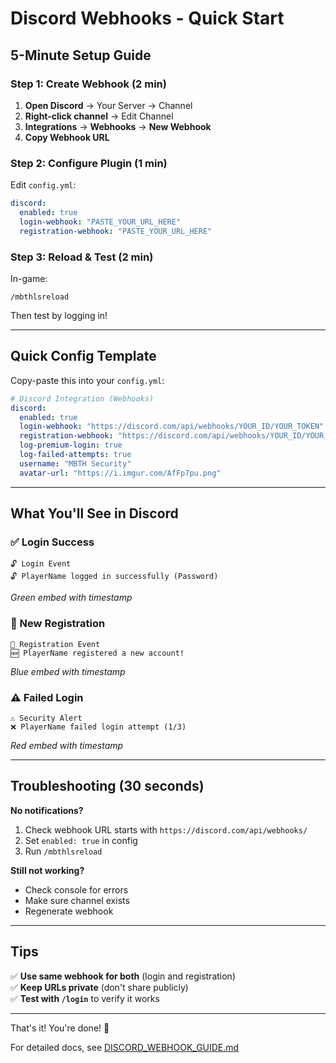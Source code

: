 # Discord Webhooks - Quick Start

## 5-Minute Setup Guide

### Step 1: Create Webhook (2 min)

1. **Open Discord** → Your Server → Channel
2. **Right-click channel** → Edit Channel
3. **Integrations** → **Webhooks** → **New Webhook**
4. **Copy Webhook URL**

### Step 2: Configure Plugin (1 min)

Edit `config.yml`:

```yaml
discord:
  enabled: true
  login-webhook: "PASTE_YOUR_URL_HERE"
  registration-webhook: "PASTE_YOUR_URL_HERE"
```

### Step 3: Reload & Test (2 min)

In-game:
```
/mbthlsreload
```

Then test by logging in!

---

## Quick Config Template

Copy-paste this into your `config.yml`:

```yaml
# Discord Integration (Webhooks)
discord:
  enabled: true
  login-webhook: "https://discord.com/api/webhooks/YOUR_ID/YOUR_TOKEN"
  registration-webhook: "https://discord.com/api/webhooks/YOUR_ID/YOUR_TOKEN"
  log-premium-login: true
  log-failed-attempts: true
  username: "MBTH Security"
  avatar-url: "https://i.imgur.com/AfFp7pu.png"
```

---

## What You'll See in Discord

### ✅ Login Success
```
🔓 Login Event
🔓 PlayerName logged in successfully (Password)
```
*Green embed with timestamp*

### 📝 New Registration  
```
📝 Registration Event
🆕 PlayerName registered a new account!
```
*Blue embed with timestamp*

### ⚠️ Failed Login
```
⚠️ Security Alert
❌ PlayerName failed login attempt (1/3)
```
*Red embed with timestamp*

---

## Troubleshooting (30 seconds)

**No notifications?**
1. Check webhook URL starts with `https://discord.com/api/webhooks/`
2. Set `enabled: true` in config
3. Run `/mbthlsreload`

**Still not working?**
- Check console for errors
- Make sure channel exists
- Regenerate webhook

---

## Tips

✅ **Use same webhook for both** (login and registration)  
✅ **Keep URLs private** (don't share publicly)  
✅ **Test with `/login`** to verify it works  

---

That's it! You're done! 🎉

For detailed docs, see [DISCORD_WEBHOOK_GUIDE.md](DISCORD_WEBHOOK_GUIDE.md)

